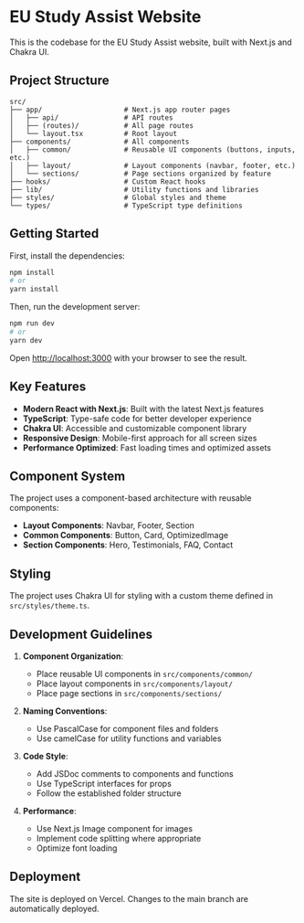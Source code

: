 # EU Study Assist Website

This is the codebase for the EU Study Assist website, built with Next.js and Chakra UI.

## Project Structure

```
src/
├── app/                    # Next.js app router pages
│   ├── api/                # API routes
│   ├── (routes)/           # All page routes
│   └── layout.tsx          # Root layout
├── components/             # All components
│   ├── common/             # Reusable UI components (buttons, inputs, etc.)
│   ├── layout/             # Layout components (navbar, footer, etc.)
│   └── sections/           # Page sections organized by feature
├── hooks/                  # Custom React hooks
├── lib/                    # Utility functions and libraries
├── styles/                 # Global styles and theme
└── types/                  # TypeScript type definitions
```

## Getting Started

First, install the dependencies:


```bash
npm install
# or
yarn install
```

Then, run the development server:

```bash
npm run dev
# or
yarn dev
```

Open [http://localhost:3000](http://localhost:3000) with your browser to see the result.

## Key Features

- **Modern React with Next.js**: Built with the latest Next.js features
- **TypeScript**: Type-safe code for better developer experience
- **Chakra UI**: Accessible and customizable component library
- **Responsive Design**: Mobile-first approach for all screen sizes
- **Performance Optimized**: Fast loading times and optimized assets

## Component System

The project uses a component-based architecture with reusable components:

- **Layout Components**: Navbar, Footer, Section
- **Common Components**: Button, Card, OptimizedImage
- **Section Components**: Hero, Testimonials, FAQ, Contact

## Styling

The project uses Chakra UI for styling with a custom theme defined in `src/styles/theme.ts`.

## Development Guidelines

1. **Component Organization**:

   - Place reusable UI components in `src/components/common/`
   - Place layout components in `src/components/layout/`
   - Place page sections in `src/components/sections/`

2. **Naming Conventions**:

   - Use PascalCase for component files and folders
   - Use camelCase for utility functions and variables

3. **Code Style**:

   - Add JSDoc comments to components and functions
   - Use TypeScript interfaces for props
   - Follow the established folder structure

4. **Performance**:
   - Use Next.js Image component for images
   - Implement code splitting where appropriate
   - Optimize font loading

## Deployment

The site is deployed on Vercel. Changes to the main branch are automatically deployed.

